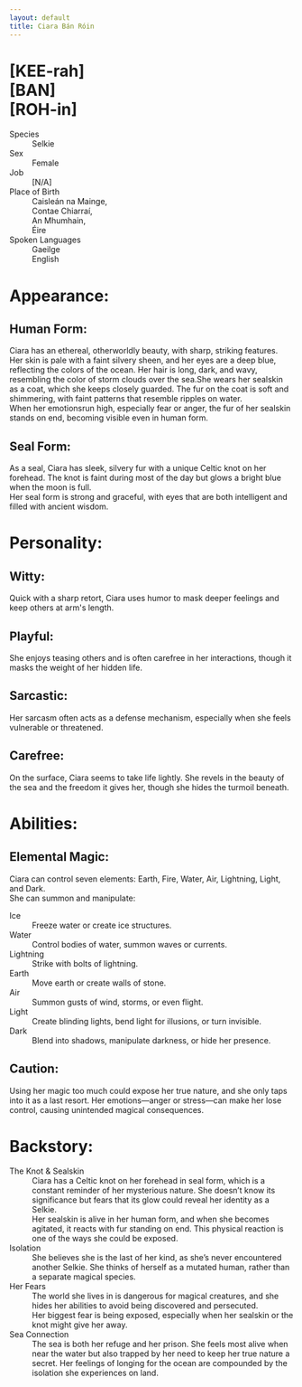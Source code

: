 ```yaml
---
layout: default
title: Ciara Bán Róin
---
```

# [KEE-rah]<br>[BAN]<br>[ROH-in]
<dl>
<dt>Species</dt>
<dd>Selkie</dd>
<dt>Sex</dt>
<dd>Female</dd>
<dt>Job</dt>
<dd>[N/A]</dd>
<dt>Place of Birth</dt>
<dd>Caisleán na Mainge,<br>Contae Chiarraí,<br>An Mhumhain,<br>Éire</dd>
<dt>Spoken Languages</dt>
<dd>Gaeilge</dd>
<dd>English</dd>
</dl>

# Appearance:

## Human Form:

Ciara has an ethereal, otherworldly beauty, with sharp, striking features. Her skin is pale with a faint silvery sheen, and her eyes are a deep blue, reflecting the colors of the ocean. Her hair is long, dark, and wavy, resembling the color of storm clouds over the sea.She wears her sealskin as a coat, which she keeps closely guarded. The fur on the coat is soft and shimmering, with faint patterns that resemble ripples on water.
<br>When her emotionsrun high, especially fear or anger, the fur of her sealskin stands on end, becoming visible even in human form.

## Seal Form:

As a seal, Ciara has sleek, silvery fur with a unique Celtic knot on her forehead. The knot is faint during most of the day but glows a bright blue when the moon is full.<br>Her seal form is strong and graceful, with eyes that are both intelligent and filled with ancient wisdom.
# Personality:

## Witty:

Quick with a sharp retort, Ciara uses humor to mask deeper feelings and keep others at arm's length.

## Playful:

She enjoys teasing others and is often carefree in her interactions, though it masks the weight of her hidden life.

## Sarcastic:

Her sarcasm often acts as a defense mechanism, especially when she feels vulnerable or threatened.

## Carefree:

On the surface, Ciara seems to take life lightly. She revels in the beauty of the sea and the freedom it gives her, though she hides the turmoil beneath.

# Abilities:

## Elemental Magic:
Ciara can control seven elements: Earth, Fire, Water, Air, Lightning, Light, and Dark.
<br>She can summon and manipulate:

<dl>
<dt>Ice</dt>
<dd>Freeze water or create ice structures.</dd>
<dt>Water</dt>
<dd>Control bodies of water, summon waves or currents.</dd>
<dt>Lightning</dt>
<dd>Strike with bolts of lightning.</dd>
<dt>Earth</dt>
<dd>Move earth or create walls of stone.</dd>
<dt>Air</dt>
<dd>Summon gusts of wind, storms, or even flight.</dd>
<dt>Light</dt>
<dd>Create blinding lights, bend light for illusions, or turn invisible.</dd>
<dt>Dark</dt>
<dd>Blend into shadows, manipulate darkness, or hide her presence.</dd>
</dl>

## Caution:

Using her magic too much could expose her true nature, and she only taps into it as a last resort. Her emotions—anger or stress—can make her lose control, causing unintended magical consequences.

# Backstory:

<dl>
<dt>The Knot & Sealskin</dt>
<dd>Ciara has a Celtic knot on her forehead in seal form, which is a constant reminder of her mysterious nature. She doesn’t know its significance but fears that its glow could reveal her identity as a Selkie.
<br>Her sealskin is alive in her human form, and when she becomes agitated, it reacts with fur standing on end. This physical reaction is one of the ways she could be exposed.</dd>
<dt>Isolation</dt>
<dd>She believes she is the last of her kind, as she’s never encountered another Selkie. She thinks of herself as a mutated human, rather than a separate magical species.</dd>
<dt>Her Fears</dt>
<dd>The world she lives in is dangerous for magical creatures, and she hides her abilities to avoid being discovered and persecuted.
<br>Her biggest fear is being exposed, especially when her sealskin or the knot might give her away.</dd>
<dt>Sea Connection</dt>
<dd>The sea is both her refuge and her prison. She feels most alive when near the water but also trapped by her need to keep her true nature a secret. Her feelings of longing for the ocean are compounded by the isolation she experiences on land.</dd>
</dl>